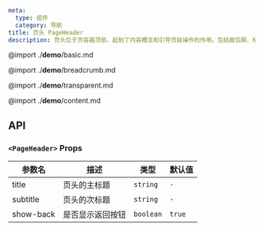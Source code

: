 ```yaml
meta:
  type: 组件
  category: 导航
title: 页头 PageHeader
description: 页头位于页容器顶部，起到了内容概览和引导页级操作的作用。包括面包屑、标题等内容。
```

@import ./**demo**/basic.md

@import ./**demo**/breadcrumb.md

@import ./**demo**/transparent.md

@import ./**demo**/content.md

## API

### `<PageHeader>` Props

|参数名|描述|类型|默认值|
|---|---|---|---|
|title|页头的主标题|`string`|`-`|
|subtitle|页头的次标题|`string`|`-`|
|show-back|是否显示返回按钮|`boolean`|`true`|